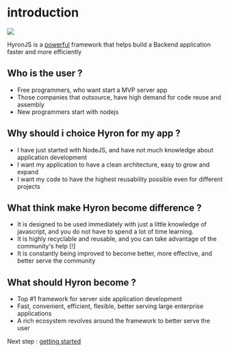 # introduction

![](https://i.imgur.com/mAjPWAu.png)

HyronJS is a [powerful](benchmark.md) framework that helps build a Backend application faster and more efficiently

## Who is the user ?

* Free programmers, who want start a MVP server app
* Those companies that outsource, have high demand for code reuse and assembly
* New programmers start with nodejs

## Why should i choice Hyron for my app ?

* I have just started with NodeJS, and have not much knowledge about application development
* I want my application to have a clean architecture, easy to grow and expand
* I want my code to have the highest reusability possible even for different projects

## What think make Hyron become difference ?

* It is designed to be used immediately with just a little knowledge of javascript, and you do not have to spend a lot of time learning.
* It is highly recyclable and reusable, and you can take advantage of the community's help \[!\]
* It is constantly being improved to become better, more effective, and better serve the community

## What should Hyron become ?

* Top \#1 framework for server side application development
* Fast, convenient, efficient, flexible, better serving large enterprise applications
* A rich ecosystem revolves around the framework to better serve the user

Next step : [getting started](geting-started.md)

